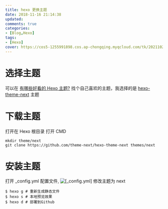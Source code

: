 ```yaml
---
title: hexo 更换主题
date: 2018-11-16 21:14:38
updated:
comments: true
categories:
- [Blog,Hexo]
tags:
- [Hexo]
cover: https://cos5-1255991898.cos.ap-chongqing.myqcloud.com/tk/20211023-hexo.png
---
```


# 选择主题

可以在 [有哪些好看的 Hexo 主题?](https://www.zhihu.com/question/24422335) 找个自己喜欢的主题，我选择的是 [hexo-theme-next](https://github.com/theme-next/hexo-theme-next) 主题

# 下载主题

打开在 Hexo 根目录 打开 CMD
```shell
mkdir theme/next
git clone https://github.com/theme-next/hexo-theme-next themes/next
```

# 安装主题
打开 _config.yml 配置文件,
![[_config.yml]](a.jpg)
修改主题为 next
```
$ hexo g # 重新生成静态文件
$ hexo s # 本地预览效果
$ hexo d # 部署到Github
```
